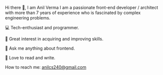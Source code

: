 Hi there 👋, I am Anil Verma
I am a passionate front-end developer / architect with more than 7 years of experience who is fascinated by complex engineering problems.


💻 Tech-enthusiast and programmer.

🚀 Great interest in acquiring and improving skills.

👥 Ask me anything about frontend.

📖 Love to read and write.

How to reach me: anilcs240@gmail.com
